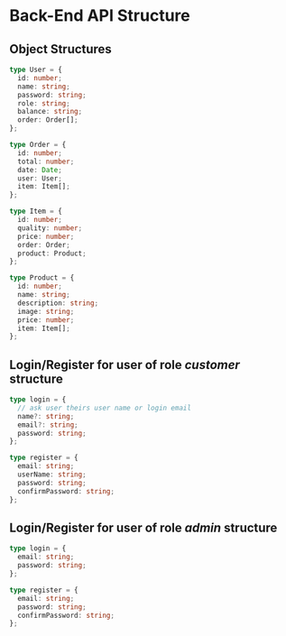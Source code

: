 # Back-End API Structure

## Object Structures

```typescript
type User = {
  id: number;
  name: string;
  password: string;
  role: string;
  balance: string;
  order: Order[];
};
```

```typescript
type Order = {
  id: number;
  total: number;
  date: Date;
  user: User;
  item: Item[];
};
```

```typescript
type Item = {
  id: number;
  quality: number;
  price: number;
  order: Order;
  product: Product;
};
```

```typescript
type Product = {
  id: number;
  name: string;
  description: string;
  image: string;
  price: number;
  item: Item[];
};
```

## Login/Register for user of role _customer_ structure

```typescript
type login = {
  // ask user theirs user name or login email
  name?: string;
  email?: string;
  password: string;
};
```

```typescript
type register = {
  email: string;
  userName: string;
  password: string;
  confirmPassword: string;
};
```

## Login/Register for user of role _admin_ structure

```typescript
type login = {
  email: string;
  password: string;
};
```

```typescript
type register = {
  email: string;
  password: string;
  confirmPassword: string;
};
```
